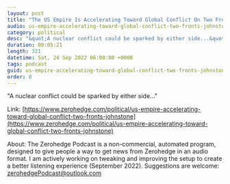 ```yaml
---
layout: post
title: "The US Empire Is Accelerating Toward Global Conflict On Two Fronts: Johnstone"
audio: us-empire-accelerating-toward-global-conflict-two-fronts-johnstone-0
category: political
desc: "&quot;A nuclear conflict could be sparked by either side...&quot;"
duration: 00:05:21
length: 321
datetime: Sat, 24 Sep 2022 06:00:00 +0000
tags: podcast
guid: us-empire-accelerating-toward-global-conflict-two-fronts-johnstone-0
order: 0
---
```

&quot;A nuclear conflict could be sparked by either side...&quot;

Link: [https://www.zerohedge.com/political/us-empire-accelerating-toward-global-conflict-two-fronts-johnstone](https://www.zerohedge.com/political/us-empire-accelerating-toward-global-conflict-two-fronts-johnstone)

About: The Zerohedge Podcast is a non-commercial, automated program, designed to give people a way to get news from Zerohedge in an audio format.  I am actively working on tweaking and improving the setup to create a better listening experience (September 2022).  Suggestions are welcome: [zerohedgePodcast@outlook.com](mailto:zerohedgePodcast@outlook.com)
